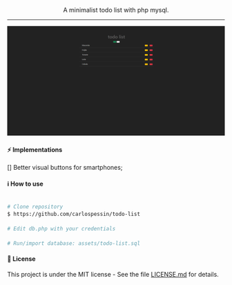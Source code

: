 <p align="center">
  A minimalist todo list with php mysql.
</p>

---

<p align="center">
  <img src="assets/model.png">
</p>

#### :zap: Implementations

[] Better visual buttons for smartphones;

#### :information_source: How to use

```bash

# Clone repository
$ https://github.com/carlospessin/todo-list

# Edit db.php with your credentials

# Run/import database: assets/todo-list.sql
```

#### :memo: License

This project is under the MIT license - See the file [LICENSE.md](https://github.com/carlospessin/todo-app/blob/master/LICENSE.md) for details.
